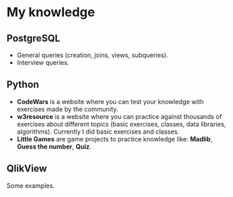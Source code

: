 # My knowledge

## PostgreSQL
- General queries (creation, joins, views, subqueries).
- Interview queries.

## Python
- **CodeWars** is a website where you can test your knowledge with exercises made by the community.
- **w3resource** is a website where you can practice against thousands of exercises about different topics (basic exercises, classes, data libraries, algorithms). Currently I did basic exercises and classes.
- **Little Games** are game projects to practice knowledge like: **Madlib**, **Guess the number**, **Quiz**.

## QlikView
Some examples.


